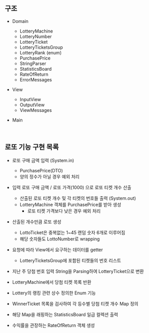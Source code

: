 ## 구조

* Domain
    * LotteryMachine
    * LotteryNumber
    * LotteryTicket
    * LotteryTicketsGroup
    * LotteryRank (enum)
    * PurchasePrice
    * StringParser
    * StatisticsBoard
    * RateOfReturn
    * ErrorMessages

* View
    * InputView
    * OutputView
    * ViewMessages

* Main

<br>

## 로또 기능 구현 목록

* 로또 구매 금액 입력 (System.in)
    * PurchasePrice(DTO)
    * 양의 정수가 아닐 경우 예외 처리
    
* 입력 로또 구매 금액 / 로또 가격(1000) 으로 로또 티켓 개수 산출
    * 산출된 로또 티켓 개수 및 각 티켓의 번호들 출력 (System.out)
    * LotteryMachine 객체를 PurchasePrice를 받아 생성
        * 로또 티켓 가격보다 낮은 경우 예외 처리
        
* 산출된 개수만큼 로또 생성
    * LottoTicket은 중복없는 1~45 랜덤 숫자 6개로 이루어짐
    * 해당 숫자들도 LottoNumber로 wrapping
    
* 요청에 따라 View에서 요구하는 데이터를 getter
    * LotteryTicketsGroup에 포함된 티켓들의 번호 리스트
    
* 지난 주 당첨 번호 입력 String을 Parsing하여 LotteryTicket으로 변환

* LotteryMachine에서 당첨 티켓 목록 반환

* Lottery의 랭킹 관련 상수 정의한 Enum 기능

* WinnerTicket 목록을 검사하여 각 등수별 당첨 티켓 개수 Map 정의

* 해당 Map을 래핑하는 StatisticsBoard 일급 컬렉션 출력

* 수익률을 관장하는 RateOfReturn 객체 생성
